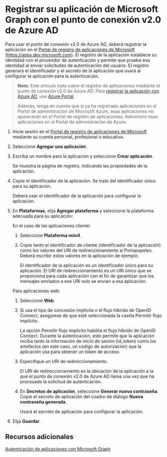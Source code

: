 # <a name="register-your-microsoft-graph-application-with-the-azure-ad-v20-endpoint"></a>Registrar su aplicación de Microsoft Graph con el punto de conexión v2.0 de Azure AD

Para usar el punto de conexión v2.0 de Azure AD, deberá registrar la aplicación en el [Portal de registro de aplicaciones de Microsoft](https://apps.dev.microsoft.com) (https://apps.dev.microsoft.com). El registro de la aplicación establece su identidad con el proveedor de autenticación y permite que pruebe esa identidad al enviar solicitudes de autenticación del usuario. El registro generará el identificador y el secreto de la aplicación que usará al configurar la aplicación para la autenticación.

> **Nota:** Este artículo trata sobre el registro de aplicaciones mediante el punto de conexión v2.0 de Azure AD. Para [registrar la aplicación con Azure AD](app_authorization.md), use [Azure Portal](https://aka.ms/aadapplist).
> 
> Además, tenga en cuenta que si ya ha registrado aplicaciones en el Portal de administración de Microsoft Azure, esas aplicaciones no aparecerán en el Portal de registro de aplicaciones. Administre esas aplicaciones en el Portal de administración de Azure. 

1. Inicie sesión en el [Portal de registro de aplicaciones de Microsoft](https://apps.dev.microsoft.com/) mediante su cuenta personal, profesional o educativa.

2. Seleccione **Agregar una aplicación**.

3. Escriba un nombre para la aplicación y seleccione **Crear aplicación**.

    Se muestra la página de registro, indicando las propiedades de la aplicación.

4. Copie el identificador de la aplicación. Se trata del identificador único para su aplicación.

    Deberá usar el identificador de la aplicación para configurar la aplicación.

5. En **Plataformas**, elija **Agregar plataforma** y seleccione la plataforma adecuada para su aplicación:
    
    En el caso de las aplicaciones cliente:
    1. Seleccione **Plataforma móvil**.

    2. Copie tanto el identificador de cliente (identificador de la aplicación) como los valores del URI de redireccionamiento al Portapapeles. Deberá escribir estos valores en la aplicación de ejemplo.

        El identificador de la aplicación es un identificador único para su aplicación. El URI de redireccionamiento es un URI único que se proporciona para cada aplicación con el fin de garantizar que los mensajes enviados a ese URI solo se envían a esa aplicación. 

    Para aplicaciones web:
    1. Seleccione **Web**.
    2. Si usa el tipo de concesión implícita o el flujo híbrido de OpenID Connect, asegúrese de que esté seleccionada la casilla Permitir flujo implícito. 
        
        La opción Permitir flujo implícito habilita el flujo híbrido de OpenID Connect. Durante la autenticación, esto permite que la aplicación reciba tanto la información de inicio de sesión (id_token) como los artefactos (en este caso, un código de autorización) que la aplicación usa para obtener un token de acceso.


    3. Especifique un URI de redireccionamiento.
        
        El URI de redireccionamiento es la ubicación de la aplicación a la que el punto de conexión v2.0 de Azure AD llama una vez que ha procesado la solicitud de autenticación.
    4. En **Secretos de aplicación**, seleccione **Generar nueva contraseña**. Copie el secreto de aplicación del cuadro de diálogo **Nueva contraseña generada**.
        
        Usará el secreto de aplicación para configurar la aplicación.
    
6. Elija **Guardar**.

## <a name="see-also"></a>Recursos adicionales

[Autenticación de aplicaciones con Microsoft Graph](auth_overview.md)
